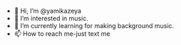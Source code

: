 - 👋 Hi, I’m @yamikazeya
- 👀 I’m interested in music.
- 🌱 I’m currently learning for making background music.
- 📫 How to reach me-just text me

<!---
yamikazeya/yamikazeya is a ✨ special ✨ repository because its `README.md` (this file) appears on your GitHub profile.
You can click the Preview link to take a look at your changes.
--->
